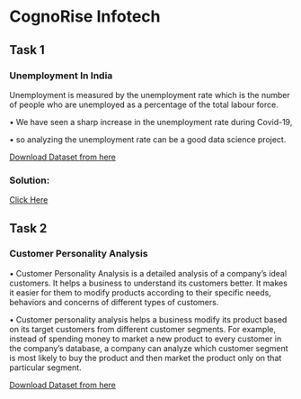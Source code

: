 # CognoRise Infotech 

## Task 1
### Unemployment In India
Unemployment is measured by the unemployment rate which is the number of people who are unemployed as a percentage of the total labour force. 

• We have seen a sharp increase in the unemployment rate during Covid-19,

• so analyzing the unemployment rate can be a good data science project.

[Download Dataset from here](https://www.kaggle.com/datasets/gokulrajkmv/unemployment-in-india)

### Solution:
[Click Here](https://github.com/itzKshitijaC/CognoRise-Infotech/blob/main/UnemploymentAnalysis.ipynb)


## Task 2
### Customer Personality Analysis

• Customer Personality Analysis is a detailed analysis of a company’s ideal customers. It helps a business to understand its customers better. It makes it easier for them to modify products according to their specific needs, behaviors and concerns of different types of customers.

• Customer personality analysis helps a business modify its product based on its target customers from different customer segments. For example, instead of spending money to market a new product to every customer in the company’s database, a company can analyze which customer segment is most likely to buy the product and then market the product only on that particular segment.

[Download Dataset from here](https://www.kaggle.com/datasets/imakash3011/customer-personality-analysis)
